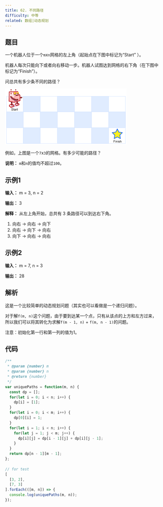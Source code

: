 ```yaml
---
title: 62. 不同路径
difficulty: 中等
related: 数组|动态规划
---
```


## 题目

一个机器人位于一个`m`x`n`网格的左上角（起始点在下图中标记为“Start” ）。

机器人每次只能向下或者向右移动一步。机器人试图达到网格的右下角（在下图中标记为“Finish”）。

问总共有多少条不同的路径？

![示例图](./robot_maze.png)

例如，上图是一个`7`x`3`的网格。有多少可能的路径？

**说明：** `m`和`n`的值均不超过`100`。

## 示例1

**输入：** m = 3, n = 2

**输出：** 3

**解释：** 从左上角开始，总共有 3 条路径可以到达右下角。

1. 向右 -> 向右 -> 向下
2. 向右 -> 向下 -> 向右
3. 向下 -> 向右 -> 向右

## 示例2

**输入：** m = 7, n = 3

**输出：** 28

## 解析

这是一个比较简单的动态规划问题（其实也可以看做是一个递归问题）。

对于解`f(m, n)`这个问题，由于要到达某一个点，只有从该点的上方和左方过来，所以我们可以将其转化为求解`f(m - 1, n)` + `f(m, n - 1)`的问题。

注意：初始化第一行和第一列的值为1。

## 代码

```js
/**
 * @param {number} m
 * @param {number} n
 * @return {number}
 */
var uniquePaths = function(m, n) {
  const dp = [];
  for(let i = 0; i < n; i++) {
    dp[i] = [1];
  }
  for(let i = 0; i < m; i++) {
    dp[0][i] = 1;
  }
  for(let i = 1; i < n; i++) {
    for(let j = 1; j < m; j++) {
      dp[i][j] = dp[i - 1][j] + dp[i][j - 1];
    }
  }
  return dp[n - 1][m - 1];
};

// for test
[
  [3, 2],
  [7, 3]
].forEach(([m, n]) => {
  console.log(uniquePaths(m, n));
});
```